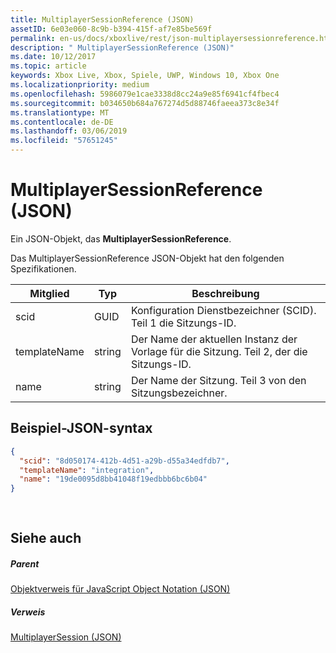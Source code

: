 ```yaml
---
title: MultiplayerSessionReference (JSON)
assetID: 6e03e060-8c9b-b394-415f-af7e85be569f
permalink: en-us/docs/xboxlive/rest/json-multiplayersessionreference.html
description: " MultiplayerSessionReference (JSON)"
ms.date: 10/12/2017
ms.topic: article
keywords: Xbox Live, Xbox, Spiele, UWP, Windows 10, Xbox One
ms.localizationpriority: medium
ms.openlocfilehash: 5986079e1cae3338d8cc24a9e85f6941cf4fbec4
ms.sourcegitcommit: b034650b684a767274d5d88746faeea373c8e34f
ms.translationtype: MT
ms.contentlocale: de-DE
ms.lasthandoff: 03/06/2019
ms.locfileid: "57651245"
---
```

# <a name="multiplayersessionreference-json"></a>MultiplayerSessionReference (JSON)
Ein JSON-Objekt, das **MultiplayerSessionReference**. 
<a id="ID4EQ"></a>

  
 
Das MultiplayerSessionReference JSON-Objekt hat den folgenden Spezifikationen.
 
| Mitglied| Typ| Beschreibung| 
| --- | --- | --- | 
| scid| GUID| Konfiguration Dienstbezeichner (SCID). Teil 1 die Sitzungs-ID.| 
| templateName | string | Der Name der aktuellen Instanz der Vorlage für die Sitzung. Teil 2, der die Sitzungs-ID. | 
| name | string | Der Name der Sitzung. Teil 3 von den Sitzungsbezeichner. | 
  
<a id="ID4EZ"></a>

 
## <a name="sample-json-syntax"></a>Beispiel-JSON-syntax 
 

```json
{
  "scid": "8d050174-412b-4d51-a29b-d55a34edfdb7",
  "templateName": "integration",
  "name": "19de0095d8bb41048f19edbbb6bc6b04"
}
  
    
```

  
<a id="ID4EJB"></a>

 
## <a name="see-also"></a>Siehe auch
 
<a id="ID4ELB"></a>

 
##### <a name="parent"></a>Parent 

[Objektverweis für JavaScript Object Notation (JSON)](atoc-xboxlivews-reference-json.md)

  
<a id="ID4EVB"></a>

 
##### <a name="reference"></a>Verweis 

[MultiplayerSession (JSON)](json-multiplayersession.md)

   